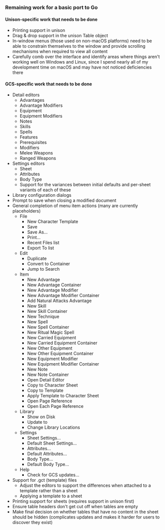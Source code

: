 ### Remaining work for a basic port to Go

#### Unison-specific work that needs to be done

- Printing support in unison
- Drag & drop support in the unison Table object
- In-window menus (those used on non-macOS platforms) need to be able to constrain themselves to the window and provide scrolling mechanisms when required to view all content
- Carefully comb over the interface and identify areas where things aren't working well on Windows and Linux, since I spend nearly all of my development time on macOS and may have not noticed deficiencies there

#### GCS-specific work that needs to be done

- Detail editors
  - Advantages
  - Advantage Modifiers
  - Equipment
  - Equipment Modifiers
  - Notes
  - Skills
  - Spells
  - Features
  - Prerequisites
  - Modifiers
  - Melee Weapons
  - Ranged Weapons
- Settings editors
  - Sheet
  - Attributes
  - Body Type
  - Support for the variances between initial defaults and per-sheet variants of each of these
- Library configuration dialogs
- Prompt to save when closing a modified document
- General completion of menu item actions (many are currently placeholders)
  - File
    - New Character Template
    - Save
    - Save As...
    - Print...
    - Recent Files list
    - Export To list
  - Edit
    - Duplicate
    - Convert to Container
    - Jump to Search
  - Item
    - New Advantage
    - New Advantage Container
    - New Advantage Modifier
    - New Advantage Modifier Container
    - Add Natural Attacks Advantage
    - New Skill
    - New Skill Container
    - New Technique
    - New Spell
    - New Spell Container
    - New Ritual Magic Spell
    - New Carried Equipment
    - New Carried Equipment Container
    - New Other Equipment
    - New Other Equipment Container
    - New Equipment Modifier
    - New Equipment Modifier Container
    - New Note
    - New Note Container
    - Open Detail Editor
    - Copy to Character Sheet
    - Copy to Template
    - Apply Template to Character Sheet
    - Open Page Reference
    - Open Each Page Reference
  - Library
    - Show <library> on Disk
    - Update <library> to <version>
    - Change Library Locations
  - Settings
    - Sheet Settings...
    - Default Sheet Settings...
    - Attributes...
    - Default Attributes...
    - Body Type...
    - Default Body Type...
  - Help
    - Check for GCS updates...
- Support for .gct (template) files
  - Adjust the editors to support the differences when attached to a template rather than a sheet
  - Applying a template to a sheet
- Printing support for sheets (requires support in unison first)
- Ensure table headers don't get cut off when tables are empty
- Make final decision on whether tables that have no content in the sheet should be hidden (complicates updates and makes it harder for users to discover they exist)

